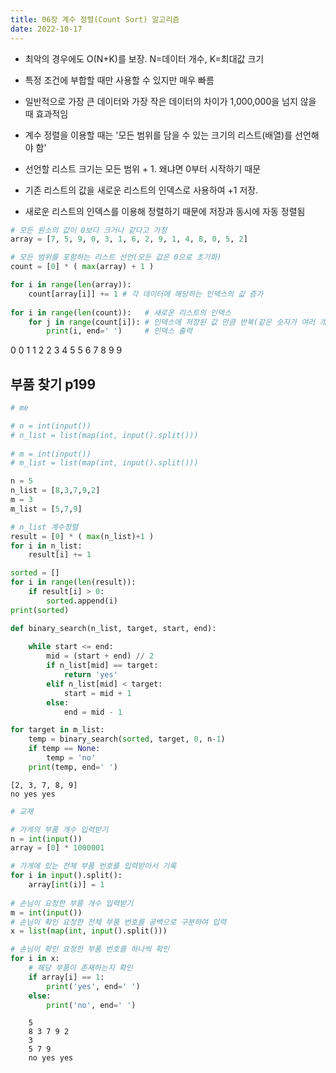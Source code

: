 ```yaml
---
title: 06장 계수 정렬(Count Sort) 알고리즘
date: 2022-10-17
---
```


- 최악의 경우에도 O(N+K)를 보장. N=데이터 개수, K=최대값 크기
- 특정 조건에 부합할 때만 사용할 수 있지만 매우 빠름
- 일반적으로 가장 큰 데이터와 가장 작은 데이터의 차이가 1,000,000을 넘지 않을 때 효과적임
- 계수 정렬을 이용할 때는 '모든 범위를 담을 수 있는 크기의 리스트(배열)를 선언해야 함' 
- 선언할 리스트 크기는 모든 범위 + 1. 왜냐면 0부터 시작하기 때문

- 기존 리스트의 값을 새로운 리스트의 인덱스로 사용하여 +1 저장.
- 새로운 리스트의 인덱스를 이용해 정렬하기 때문에 저장과 동시에 자동 정렬됨

```python
# 모든 원소의 값이 0보다 크거나 같다고 가정
array = [7, 5, 9, 0, 3, 1, 6, 2, 9, 1, 4, 8, 0, 5, 2]

# 모든 범위를 포함하는 리스트 선언(모든 값은 0으로 초기화)
count = [0] * ( max(array) + 1 )

for i in range(len(array)):
    count[array[i]] += 1 # 각 데이터에 해당하는 인덱스의 값 증가
    
for i in range(len(count)):   # 새로운 리스트의 인덱스
    for j in range(count[i]): # 인덱스에 저장된 값 만큼 반복(같은 숫자가 여러 개일 경우)
        print(i, end=' ')     # 인덱스 출력
```

0 0 1 1 2 2 3 4 5 5 6 7 8 9 9

## 부품 찾기 p199

```python
# me

# n = int(input())
# n_list = list(map(int, input().split()))
              
# m = int(input())
# m_list = list(map(int, input().split()))

n = 5
n_list = [8,3,7,9,2]
m = 3
m_list = [5,7,9]

# n_list 계수정렬
result = [0] * ( max(n_list)+1 )
for i in n_list:
    result[i] += 1

sorted = []
for i in range(len(result)):
    if result[i] > 0:
        sorted.append(i)
print(sorted)

def binary_search(n_list, target, start, end):
    
    while start <= end:
        mid = (start + end) // 2
        if n_list[mid] == target:
            return 'yes'
        elif n_list[mid] < target:
            start = mid + 1
        else:
            end = mid - 1

for target in m_list:
    temp = binary_search(sorted, target, 0, n-1)
    if temp == None:
        temp = 'no'
    print(temp, end=' ')
```

```text
[2, 3, 7, 8, 9]
no yes yes 
```

```python
# 교재

# 가게의 부품 개수 입력받기
n = int(input())
array = [0] * 1000001

# 가게에 있는 전체 부품 번호를 입력받아서 기록
for i in input().split():
    array[int(i)] = 1
    
# 손님이 요청한 부품 개수 입력받기
m = int(input())
# 손님이 확인 요청한 전체 부품 번호를 공백으로 구분하여 입력
x = list(map(int, input().split()))

# 손님이 확인 요청한 부품 번호를 하나씩 확인
for i in x:
    # 해당 부품이 존재하는지 확인
    if array[i] == 1:
        print('yes', end=' ')
    else:
        print('no', end=' ')
```

```text
    5
    8 3 7 9 2
    3
    5 7 9
    no yes yes 
```
